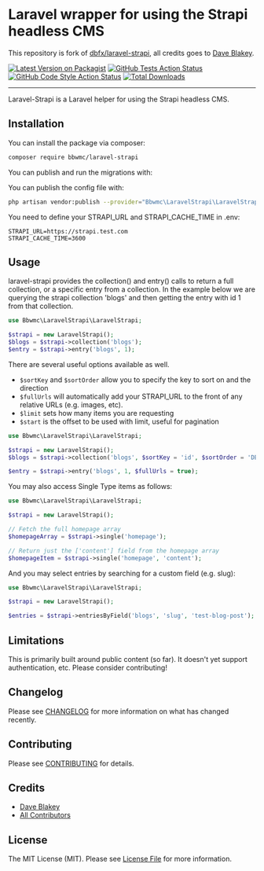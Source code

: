 # Laravel wrapper for using the Strapi headless CMS

This repository is fork of [dbfx/laravel-strapi](https://github.com/dbfx/laravel-strapi), all credits goes to [Dave Blakey](https://github.com/dbfx). 

[![Latest Version on Packagist](https://img.shields.io/packagist/v/bbwmc/laravel-strapi.svg?style=flat-square)](https://packagist.org/packages/bbwmc/laravel-strapi)
[![GitHub Tests Action Status](https://img.shields.io/github/workflow/status/bbwmc/laravel-strapi/run-tests?label=tests)](https://github.com/bbwmc/laravel-strapi/actions?query=workflow%3Arun-tests+branch%3Amaster)
[![GitHub Code Style Action Status](https://img.shields.io/github/workflow/status/bbwmc/laravel-strapi/Check%20&%20fix%20styling?label=code%20style)](https://github.com/bbwmc/laravel-strapi/actions?query=workflow%3A"Check+%26+fix+styling"+branch%3Amaster)
[![Total Downloads](https://img.shields.io/packagist/dt/bbwmc/laravel-strapi.svg?style=flat-square)](https://packagist.org/packages/bbwmc/laravel-strapi)

---

Laravel-Strapi is a Laravel helper for using the Strapi headless CMS. 

## Installation

You can install the package via composer:

```bash
composer require bbwmc/laravel-strapi
```

You can publish and run the migrations with:

You can publish the config file with:
```bash
php artisan vendor:publish --provider="Bbwmc\LaravelStrapi\LaravelStrapiServiceProvider" --tag="strapi-config"
```

You need to define your STRAPI_URL and STRAPI_CACHE_TIME in .env: 

```
STRAPI_URL=https://strapi.test.com
STRAPI_CACHE_TIME=3600
```

## Usage

laravel-strapi provides the collection() and entry() calls to return a full collection, or a specific entry from a collection. In the 
example below we are querying the strapi collection 'blogs' and then getting the entry with id 1 from that collection.
```php
use Bbwmc\LaravelStrapi\LaravelStrapi;

$strapi = new LaravelStrapi();
$blogs = $strapi->collection('blogs');
$entry = $strapi->entry('blogs', 1);
```

There are several useful options available as well. 

- ```$sortKey``` and ```$sortOrder``` allow you to specify the key to sort on and the direction
- ```$fullUrls``` will automatically add your STRAPI_URL to the front of any relative URLs (e.g. images, etc).
- ```$limit``` sets how many items you are requesting
- ```$start``` is the offset to be used with limit, useful for pagination

```php
use Bbwmc\LaravelStrapi\LaravelStrapi;

$strapi = new LaravelStrapi();
$blogs = $strapi->collection('blogs', $sortKey = 'id', $sortOrder = 'DESC', $limit = 20, $start = 0, $fullUrls = true);

$entry = $strapi->entry('blogs', 1, $fullUrls = true);
```

You may also access Single Type items as follows: 

```php
use Bbwmc\LaravelStrapi\LaravelStrapi;

$strapi = new LaravelStrapi();

// Fetch the full homepage array
$homepageArray = $strapi->single('homepage');

// Return just the ['content'] field from the homepage array
$homepageItem = $strapi->single('homepage', 'content');
```

And you may select entries by searching for a custom field (e.g. slug): 

```php
use Bbwmc\LaravelStrapi\LaravelStrapi;

$strapi = new LaravelStrapi();

$entries = $strapi->entriesByField('blogs', 'slug', 'test-blog-post');
```

## Limitations

This is primarily built around public content (so far). It doesn't yet support authentication, etc. Please consider contributing!

## Changelog

Please see [CHANGELOG](CHANGELOG.md) for more information on what has changed recently.

## Contributing

Please see [CONTRIBUTING](.github/CONTRIBUTING.md) for details.

## Credits

- [Dave Blakey](https://github.com/dbfx)
- [All Contributors](../../contributors)

## License

The MIT License (MIT). Please see [License File](LICENSE.md) for more information.
